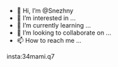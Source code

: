 - 👋 Hi, I’m @Snezhny
- 👀 I’m interested in ...
- 🌱 I’m currently learning ...
- 💞️ I’m looking to collaborate on ...
- 📫 How to reach me ...

<!---
Snezhny/Snezhny is a ✨ special ✨ repository because its `README.md` (this file) appears on your GitHub profile.
You can click the Preview link to take a look at your changes.
--->insta:34mami.q7
